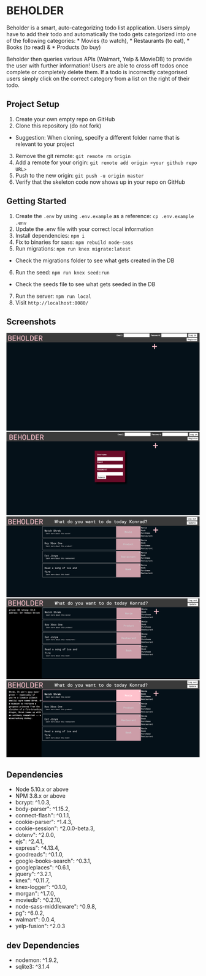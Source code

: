 # BEHOLDER

Beholder is a smart, auto-categorizing todo list application. Users simply have to add their todo and automatically the todo gets categorized into one of the following categories: 
          * Movies (to watch), 
          * Restaurants (to eat), 
          * Books (to read) & 
          * Products (to buy) 
          
Beholder then queries various APIs (Walmart, Yelp & MovieDB) to provide the user with further information! Users are able to cross off todos once complete or completely delete them. If a todo is incorrectly categorised users simply click on the correct category from a list on the right of their todo.

## Project Setup

1. Create your own empty repo on GitHub
2. Clone this repository (do not fork)
  - Suggestion: When cloning, specify a different folder name that is relevant to your project
3. Remove the git remote: `git remote rm origin`
4. Add a remote for your origin: `git remote add origin <your github repo URL>`
5. Push to the new origin: `git push -u origin master`
6. Verify that the skeleton code now shows up in your repo on GitHub

## Getting Started

1. Create the `.env` by using `.env.example` as a reference: `cp .env.example .env`
2. Update the .env file with your correct local information
3. Install dependencies: `npm i`
4. Fix to binaries for sass: `npm rebuild node-sass`
5. Run migrations: `npm run knex migrate:latest`
  - Check the migrations folder to see what gets created in the DB
6. Run the seed: `npm run knex seed:run`
  - Check the seeds file to see what gets seeded in the DB
7. Run the server: `npm run local`
8. Visit `http://localhost:8080/`

## Screenshots

![Alt text](https://github.com/claytonsavage/Beholder/blob/master/Beholder%20Screenshots/index.png "Beholder Homepage")
![Alt text](https://github.com/claytonsavage/Beholder/blob/master/Beholder%20Screenshots/Register.png "Registration Page")
![Alt text](https://github.com/claytonsavage/Beholder/blob/master/Beholder%20Screenshots/Todolist.png "Todo List")
![Alt text](https://github.com/claytonsavage/Beholder/blob/master/Beholder%20Screenshots/API%20Restuarant.png "Yelp -Restuarant query")
![Alt text](https://github.com/claytonsavage/Beholder/blob/master/Beholder%20Screenshots/API%20Movie%20query.png "Movie API query")


## Dependencies

* Node 5.10.x or above
* NPM 3.8.x or above
* bcrypt: ^1.0.3,
* body-parser": ^1.15.2,
* connect-flash": ^0.1.1,
* cookie-parser": ^1.4.3,
* cookie-session": ^2.0.0-beta.3,
* dotenv": ^2.0.0,
* ejs": ^2.4.1,
* express": ^4.13.4,
* goodreads": ^0.1.0,
* google-books-search": ^0.3.1,
* googleplaces": ^0.6.1,
* jquery": ^3.2.1,
* knex": ^0.11.7,
* knex-logger": ^0.1.0,
* morgan": ^1.7.0,
* moviedb": ^0.2.10,
* node-sass-middleware": ^0.9.8,
* pg": ^6.0.2,
* walmart": 0.0.4,
* yelp-fusion": ^2.0.3

## dev Dependencies
    
* nodemon: ^1.9.2,
* sqlite3: ^3.1.4
